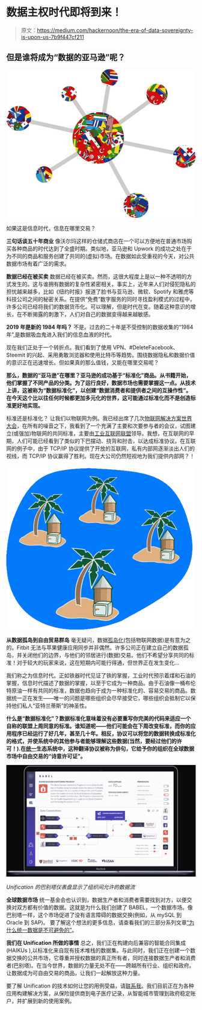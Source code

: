 # 数据主权时代即将到来！

> 原文：<https://medium.com/hackernoon/the-era-of-data-sovereignty-is-upon-us-7b9f447cf211>

## 但是谁将成为“数据的亚马逊”呢？

![](img/788c426bdec3212d7a7bdc7ddab2c51e.png)

如果这是信息时代，信息在哪里交易？

**三句话谈五十年商业** 像沃尔玛这样的仓储式商店在一个可以方便地在普通市场购买各种商品的时代达到了全盛时期。类似地，亚马逊和 Upwork 的成功之处在于为不同的商品和服务创建了共同的(虚拟)市场。在数据如此受重视的今天，对公共数据市场有着广泛的需求。

**数据已经在被买卖** 数据已经在被买卖。然而，这很大程度上是以一种不透明的方式发生的。这与谁拥有数据的复杂性紧密相关。事实上，近年来人们对侵犯隐私的担忧越来越多，比如《纽约时报》报道了脸书与亚马逊、微软、Spotify 和雅虎等科技公司之间的秘密关系。在提供“免费”数字服务的同时寻找盈利模式的过程中，许多公司已经将我们的数据货币化。可以理解，但是时代在变。随着这种意识的增长，在不断揭露的刺激下，人们对自己的数据变得越来越敏感。

**2019 年是新的 1984 年吗？** 不是。过去的二十年是不受控制的数据收集的“1984 年”,是数据吸血鬼进入我们的信息血液的时代。

现在我们正处于一个转折点。我们看到了使用 VPN、#DeleteFacebook、Steemit 的兴起、采用勇敢浏览器和使用比特币等趋势。围绕数据隐私和数据价值的意识正在迅速增长。但如果真的那么值钱，又能在哪里交易呢？

**那么，数据的“亚马逊”在哪里？亚马逊的成功基于“标准化”商品。从书籍开始，他们掌握了不同产品的分类。为了运行良好，数据市场也需要掌握这一点。从技术上讲，这被称为“数据标准化”，以创建“数据消费者和提供者之间的互操作性”。在今天这个比以往任何时候都更加多元化的世界，这可能通过标准化而不是创造标准更好地实现。**

标准还是标准化？
让我们以物联网为例。我已经出席了几次[物联网解决方案世界大会](https://www.iotsworldcongress.com)，在所有的噪音之下，我看到了一个充满了主要和次要参与者的会议，试图建立(或强加)物联网的共同标准，主要由[工业互联网联盟](https://www.iiconsortium.org)领导。我想，在互联网的早期，人们可能已经看到了类似的下巴摆动、挠背和肘击，以达成标准协议。在互联网的例子中，由于 TCP/IP 协议提供了开放的互联网，私有内部网逐渐淡出人们的视线，而 TCP/IP 协议赢得了胜利。现在大公司仍然短视地为我们提供内部网？！

![](img/bbc824aba86b69ca14f2d8f853af8b43.png)

**从数据孤岛到自由贸易群岛** 毫无疑问，数据[孤岛化](/unificationfoundation/its-time-to-end-enterprise-data-silofication-f1ed464f1ba0)(包括物联网数据)是有意为之的。Fitbit 无法与苹果健康应用同步并非偶然。许多公司正在建立自己的数据孤岛，并关闭他们的边界，与他们的邻居进行(数据)交易。他们不希望分享共同的标准！对于较大的玩家来说，这在短期内可能行得通，但世界正在发生变化…

我们称之为信息时代。正如铁器时代见证了铁的掌握，工业时代预示着煤和石油的掌握，信息时代描述了数据的掌握，以至于它成为一种商品。由于石油像一桶布伦特原油一样有共同的标准，数据也趋向于成为一种标准化的、容易交易的商品。数据统一正在发生——唯一的问题是哪些组织会尽早接受它，哪些组织会抵制它以保持他们私人“亚特兰蒂斯”的神圣性。

**什么是“数据标准化”？数据标准化意味着没有必要重写你完美的代码来适应一个自称的联盟上周同意的标准。谁知道呢——他们可能会在下周改变标准，而你的应用程序已经运行了好几年，甚至几十年。相反，协议可以将您的数据转换成标准化的格式，并使系统中的其他参与者能够理解这些数据(当然，要经过他们的许可！).在[统一](http://unification.com)生态系统中，这种翻译协议被称为俳句，它给予你的组织在全球数据市场中自由交易的“诗意许可证”。**

![](img/c46375765744f52027674181d7d2bc12.png)

*Unification 的巴别塔仪表盘显示了组织间允许的数据流*

**全球数据市场** 统一基金会也认识到，数据生产者和消费者需要找到对方，以便交换对双方都有价值的数据。这就是为什么我们创建了 BABEL，一个数据市场。像巴别塔一样，这个市场促进了没有语言障碍的数据交换(例如，从 mySQL 到 Oracle 到 SAP)。
要了解这个想法的更多信息，请查看我们的三部分系列文章[“为什么统一数据是不可避免的”](/unificationfoundation/why-unified-data-is-inevitable-part-1-the-current-state-of-data-8ad5dc7a30e7)。

**我们在 Unification 所做的事情** 总之，我们正在构建向后兼容的智能合同集成(HAIKUs ),以标准化来自现有技术堆栈的数据集。与此同时，我们正在创建一个数据交换的公共市场，它尊重并授权数据的真正所有者，同时连接数据生产者和消费者(巴别塔)。在当今世界，数据的力量无处不在——跨越所有行业、组织和政府。让数据成为可自由交易的商品，让我们一起解放这种力量。

要了解 Unification 的技术如何让您的用例受益，请[联系我](mailto:rafael@unification.com)。我们目前正在为各种应用构建解决方案，从保险提供商到电子医疗记录，从智能城市管理到政府稳定账户，并扩展到新的使用案例。